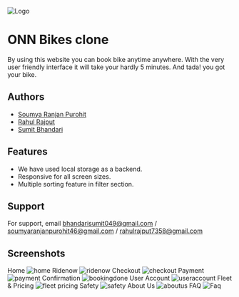 
![Logo](https://media.glassdoor.com/sqll/1623474/onn-bikes-squarelogo-1527244510579.png
)

    
# ONN Bikes clone

By using this website you can book bike anytime anywhere. With the very user friendly interface it will take your hardly 5 minutes. And tada! you got your bike.

## Authors

- [Soumya Ranjan Purohit](https://github.com/cybervirus997)
- [Rahul Rajput](https://github.com/Rahul3105)
- [Sumit Bhandari](https://github.com/samy721)
 
## Features

- We have used local storage as a backend.
- Responsive for all screen sizes.
- Multiple sorting feature in filter section. 
## Support

For support, email bhandarisumit049@gmail.com / soumyaranjanpurohit46@gmail.com / rahulrajput7358@gmail.com

## Screenshots
Home
![home](https://user-images.githubusercontent.com/77793810/122582987-67230a00-d076-11eb-8079-a43185265951.PNG)
Ridenow
![ridenow](https://user-images.githubusercontent.com/77793810/122583134-8b7ee680-d076-11eb-8b31-a2236e285ee4.PNG)
Checkout
![checkout](https://user-images.githubusercontent.com/77793810/122583157-90439a80-d076-11eb-8f2c-53b0e08161a1.PNG)
Payment
![payment](https://user-images.githubusercontent.com/77793810/122583175-95a0e500-d076-11eb-9ffe-59d7b652ed54.PNG)
Confirmation
![bookingdone](https://user-images.githubusercontent.com/77793810/122583193-98033f00-d076-11eb-9b60-8faeec083aef.PNG)
User Account
![useraccount](https://user-images.githubusercontent.com/77793810/122583217-9d608980-d076-11eb-8737-ff9d44603afb.PNG)
Fleet & Pricing
![fleet pricing](https://user-images.githubusercontent.com/77793810/122583264-a9e4e200-d076-11eb-843f-2df3806e423e.PNG)
Safety
![safety](https://user-images.githubusercontent.com/77793810/122583230-9fc2e380-d076-11eb-9b9a-d55030382ddb.PNG)
About Us
![aboutus](https://user-images.githubusercontent.com/77793810/122583241-a3566a80-d076-11eb-9d94-360176db7b49.PNG)
FAQ
![Faq](https://user-images.githubusercontent.com/77793810/122583254-a6e9f180-d076-11eb-8289-d6925467a1f6.PNG)


 
  
